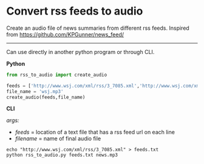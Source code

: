 
# Convert rss feeds to audio

Create an audio file of news summaries from different rss feeds. Inspired from https://github.com/KPGunner/news_feed/

---

Can use directly in another python program or through CLI.

**Python**

```python
from rss_to_audio import create_audio

feeds = ['http://www.wsj.com/xml/rss/3_7085.xml','http://www.wsj.com/xml/rss/3_7455.xml']
file_name = 'wsj.mp3'
create_audio(feeds,file_name)
```
**CLI**

*args:*

- *feeds* = location of a text file that has a rss feed url on each line
- *filename* = name of final audio file


```
echo "http://www.wsj.com/xml/rss/3_7085.xml" > feeds.txt
python rss_to_audio.py feeds.txt news.mp3
```
